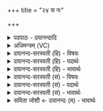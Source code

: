 +++
title = "२४ स नः"

+++
<details><summary>पदपाठः - दयानन्दादि</summary>

सः। नः॒। पि॒तेवेति॑ पि॒ताऽइ॑व। सू॒नवे॑। अग्ने॑। सू॒पा॒य॒न इति॑ सुऽउ॒पा॒य॒नः। भ॒व॒। सच॑स्व। नः॒। स्व॒स्तये॑। २४।
</details>

<details><summary>अधिमन्त्रम् (VC)</summary>

- अग्निर्देवता
- वैश्वामित्रो मधुच्छन्दा ऋषिः
- विराड् गायत्री
- षड्जः
</details>

<details><summary>दयानन्द-सरस्वती (हि) - विषयः</summary>

अब अगले मन्त्र में ईश्वर ही का उपदेश किया है ॥
</details>

<details><summary>दयानन्द-सरस्वती (हि) - पदार्थः</summary>

पदार्थान्वयभाषाः -  हे (अग्ने) जगदीश्वर ! जो आप कृपा करके जैसे (सूनवे) अपने पुत्र के लिये (पितेव) पिता अच्छे-अच्छे गुणों को सिखलाता है, वैसे (नः) हमारे लिये (सूपायनः) श्रेष्ठ ज्ञान के देनेवाले (भव) हैं, वैसे (सः) सो आप (नः) हम लोगों को (स्वस्तये) सुख के लिये निरन्तर (सचस्व) संयुक्त कीजिये ॥२४॥
</details>

<details><summary>दयानन्द-सरस्वती (हि) - भावार्थः</summary>

भावार्थभाषाः -  इस मन्त्र में उपमालङ्कार है। हे सब के पालन करनेवाले परमेश्वर ! जैसे कृपा करनेवाला कोई विद्वान् मनुष्य अपने पुत्रों की रक्षा कर श्रेष्ठ-श्रेष्ठ शिक्षा देकर विद्या, धर्म अच्छे-अच्छे स्वभाव और सत्य विद्या आदि गुणों में संयुक्त करता है, वैसे ही आप हम लोगों की निरन्तर रक्षा करके श्रेष्ठ-श्रेष्ठ व्यवहारों में संयुक्त कीजिये ॥२४॥
</details>

<details><summary>दयानन्द-सरस्वती (सं) - विषयः</summary>

अथाग्रिमेण मन्त्रेणेश्वर एवोपदिश्यते ॥
</details>

<details><summary>दयानन्द-सरस्वती (सं) - पदार्थः</summary>

पदार्थान्वयभाषाः -  हे अग्ने जगदीश्वर ! यस्त्वं कृपया सूनवे पितेव नोऽस्मभ्यं सूपायनो भवसि, स त्वं नोऽस्मान् स्वस्तये सततं सचस्व संयोजय ॥२४॥
</details>

<details><summary>दयानन्द-सरस्वती (सं) - भावार्थः</summary>

भावार्थभाषाः -  अत्रोपमालङ्कारः। हे सर्वपितरीश्वर ! यथा कृपायमाणो विद्वान् पिता स्वसन्तानान् संरक्ष्य सुशिक्ष्य च विद्याधर्मसुशीलतादिषु संयोजयति, तथैव भवानस्मान् निरन्तरं रक्षित्वा श्रेष्ठेषु व्यवहारेषु संयोजयत्विति ॥२४॥
</details>

<details><summary>सविता जोशी ← दयानन्दः (म) - भावार्थः</summary>

भावार्थभाषाः -  या मंत्रात उपमालंकार आहे. हे सर्वांचे पालन करणाऱ्या ईश्वरा ! एखादा विद्वान आपल्या पुत्रावर कृपादृष्टी ठेवतो व त्याचे रक्षण करतो. त्याला श्रेष्ठ शिक्षण देऊन सत्यविद्या, धर्म इत्यादी चांगले गुण शिकवितो तसेच तूही आमचे निरंतर रक्षण करून आम्हाला श्रेष्ठ कर्मात प्रवृत्त कर.
</details>